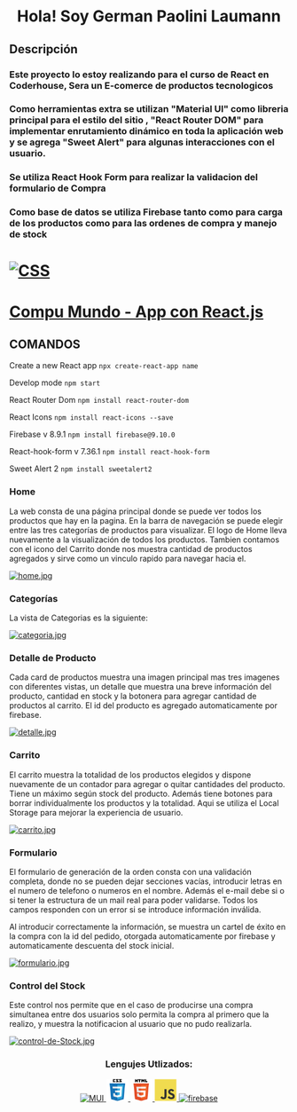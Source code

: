 
<h1 align="center">Hola! Soy German Paolini Laumann</h1>

## Descripción
<h3>Este proyecto lo estoy realizando para el curso de React en Coderhouse, Sera un E-comerce de productos tecnologicos</h3>
<h3>Como herramientas extra se utilizan "Material UI" como libreria principal para el estilo del sitio , "React Router DOM" para implementar enrutamiento dinámico en toda la aplicación web y se agrega "Sweet Alert" para algunas interacciones con el usuario. </h3>
<h3 >Se utiliza React Hook Form para realizar la validacion del formulario de Compra </h3>
<h3>Como base de datos se utiliza Firebase tanto como para carga de los productos como para las ordenes de compra y manejo de stock</h3>

# [![CSS](https://img.shields.io/badge/Link%20al%20sitio-blueviolet)](https://e-comerce-react-lime.vercel.app/)

# [Compu Mundo - App con React.js](https://e-comerce-react-lime.vercel.app/)

## COMANDOS

Create a new React app
`npx create-react-app name`

Develop mode
`npm start`

React Router Dom
`npm install react-router-dom`

React Icons
`npm install react-icons --save`

Firebase v 8.9.1
`npm install firebase@9.10.0`

React-hook-form v 7.36.1
`npm install react-hook-form`

Sweet Alert 2
`npm install sweetalert2`

### Home

La web consta de una página principal donde se puede ver todos los productos que hay en la pagina. En la barra de navegación se puede elegir entre las tres categorías de productos para visualizar. El logo de Home lleva nuevamente a la visualización de todos los productos. Tambien contamos con el icono del Carrito donde nos muestra cantidad de productos agregados y sirve como un vinculo rapido para navegar hacia el. 

[![home.jpg](https://i.postimg.cc/44FdvDT4/home.jpg)](https://postimg.cc/vDfbbSBC)


### Categorías

La vista de Categorias es la siguiente:

[![categoria.jpg](https://i.postimg.cc/Vs7Rqk6S/categoria.jpg)](https://postimg.cc/5jCL1181)


### Detalle de Producto

Cada card de productos muestra una imagen principal mas tres imagenes con diferentes vistas, un detalle que muestra una breve información del producto, cantidad en stock y la botonera para agregar cantidad de productos al carrito. El id del producto es agregado automaticamente por firebase.

[![detalle.jpg](https://i.postimg.cc/ZncKdQZ3/detalle.jpg)](https://postimg.cc/LgJpdNJ6)

### Carrito

El carrito muestra la totalidad de los productos elegidos y dispone nuevamente de un contador para agregar o quitar cantidades del producto. Tiene un máximo según stock del producto. Además tiene botones para borrar individualmente los productos y la totalidad. Aqui se utiliza el Local Storage para mejorar la experiencia de usuario.
 

[![carrito.jpg](https://i.postimg.cc/pL9RWr9K/carrito.jpg)](https://postimg.cc/hXqHMS1G)

### Formulario

El formulario de generación de la orden consta con una validación completa, donde no se pueden dejar secciones vacías, introducir letras en el numero de telefono o numeros en el nombre. Además el e-mail debe si o si tener la estructura de un mail real para poder validarse. Todos los campos responden con un error si se introduce información inválida.

Al introducir correctamente la información, se muestra un cartel de éxito en la compra con la id del pedido, otorgada automaticamente por firebase y automaticamente descuenta del stock inicial.

[![formulario.jpg](https://i.postimg.cc/zXv17vF4/formulario.jpg)](https://postimg.cc/mhvq2bqS)

### Control del Stock
Este control nos permite que en el caso de producirse una compra simultanea entre dos usuarios solo permita la compra al primero que la realizo, y muestra la notificacion al usuario que no pudo realizarla.

[![control-de-Stock.jpg](https://i.postimg.cc/c4p53L9R/control-de-Stock.jpg)](https://postimg.cc/Yhx3KMw0)


<h3 align="center">Lengujes Utlizados:</h3>
<p align="center"> <a href="https://mui.com/" target="_blank" rel="noreferrer"> <img src="https://avatars.githubusercontent.com/u/33663932?v=4&s=1920" alt="MUI" width="40" height="40"/> </a> <a href="https://v4.mui.com/components/material-icons/" target="_blank" rel="noreferrer"> <img src="https://raw.githubusercontent.com/devicons/devicon/master/icons/css3/css3-original-wordmark.svg" alt="css3" width="40" height="40"/> </a> <a href="https://www.w3.org/html/" target="_blank" rel="noreferrer"> <img src="https://raw.githubusercontent.com/devicons/devicon/master/icons/html5/html5-original-wordmark.svg" alt="html5" width="40" height="40"/> </a> <a href="https://developer.mozilla.org/en-US/docs/Web/JavaScript" target="_blank" rel="noreferrer"> <img src="https://raw.githubusercontent.com/devicons/devicon/master/icons/javascript/javascript-original.svg" alt="javascript" width="40" height="40"/> </a>  <a href="https://firebase.google.com/" target="_blank" rel="noreferrer"> <img src="https://cdn.icon-icons.com/icons2/691/PNG/512/google_firebase_icon-icons.com_61474.png" alt="firebase" width="40" height="40"/> </a>  

